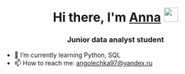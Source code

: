 <h1 align="center">Hi there, I'm <a href="https://daniilshat.ru/" target="_blank">Anna</a> 
<img src="https://github.com/blackcater/blackcater/raw/main/images/Hi.gif" height="32"/></h1>
<h3 align="center">Junior data analyst student</h3>

- 🌱 I’m currently learning Python, SQL
- 📫 How to reach me: angolechka97@yandex.ru
